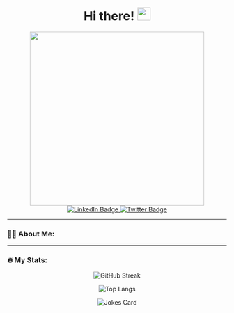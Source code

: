 <div id="header" align="center">
  <h1>
    Hi there!
    <img src="https://media.giphy.com/media/hvRJCLFzcasrR4ia7z/giphy.gif" width="30px"/>
  </h1>
  
  <img src="https://media.giphy.com/media/NTur7XlVDUdqM/giphy.gif" width="400"/>
  
  <div id="badges">
    <a href="https://www.linkedin.com/in/antonypap/">
      <img src="https://img.shields.io/badge/LinkedIn-blue?style=for-the-badge&logo=linkedin&logoColor=white" alt="LinkedIn Badge"/>
    </a>
    <a href="https://twitter.com/antonypap">
      <img src="https://img.shields.io/badge/Twitter-blue?style=for-the-badge&logo=twitter&logoColor=white" alt="Twitter Badge"/>
    </a>
  </div>
  
  <img src="https://komarev.com/ghpvc/?username=antonypap&style=for-the-badge&color=blue" alt=""/>
</div>

---

### :man_technologist: About Me:

---

### :fire: My Stats:
<div align="center">

![GitHub Streak](http://github-readme-streak-stats.herokuapp.com?user=antonypap&theme=dark&hide_border=true)

<!-- ![GitHub stats](https://github-readme-stats.vercel.app/api?username=antonypap&count_private=true&show_icons=true&theme=dark) -->

![Top Langs](https://github-readme-stats.vercel.app/api/top-langs/?username=antonypap&layout=compact&theme=dark&hide=Processing)

![Jokes Card](https://readme-jokes.vercel.app/api?hideBorder&theme=gotham)

</div>
